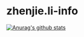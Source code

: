 # zhenjie.li-info
[![Anurag's github stats](https://github-readme-stats.vercel.app/api?username=Lizhenjie1009)](https://github.com/anuraghazra/github-readme-stats)
